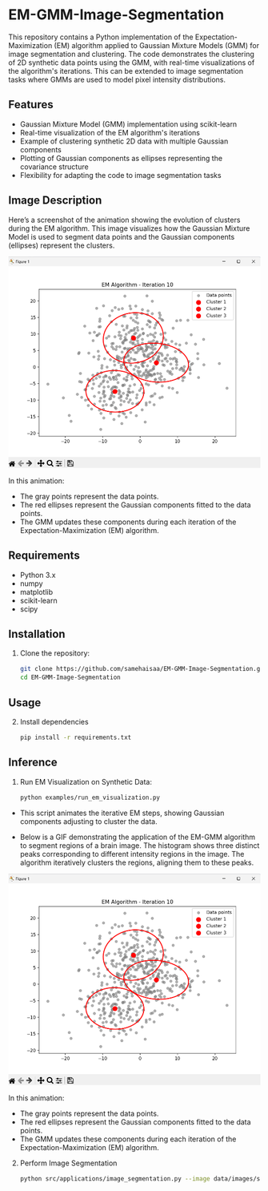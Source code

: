 # EM-GMM-Image-Segmentation

This repository contains a Python implementation of the Expectation-Maximization (EM) algorithm applied to Gaussian Mixture Models (GMM) for image segmentation and clustering. The code demonstrates the clustering of 2D synthetic data points using the GMM, with real-time visualizations of the algorithm's iterations. This can be extended to image segmentation tasks where GMMs are used to model pixel intensity distributions.

## Features

- Gaussian Mixture Model (GMM) implementation using scikit-learn
- Real-time visualization of the EM algorithm's iterations
- Example of clustering synthetic 2D data with multiple Gaussian components
- Plotting of Gaussian components as ellipses representing the covariance structure
- Flexibility for adapting the code to image segmentation tasks

## Image Description

Here’s a screenshot of the animation showing the evolution of clusters during the EM algorithm. This image visualizes how the Gaussian Mixture Model is used to segment data points and the Gaussian components (ellipses) represent the clusters.



![GMM Animation Screenshot](./figs/GMM.png)

In this animation:
- The gray points represent the data points.
- The red ellipses represent the Gaussian components fitted to the data points.
- The GMM updates these components during each iteration of the Expectation-Maximization (EM) algorithm.



## Requirements

- Python 3.x
- numpy
- matplotlib
- scikit-learn
- scipy

## Installation

1. Clone the repository:
   ```bash
   git clone https://github.com/samehaisaa/EM-GMM-Image-Segmentation.git
   cd EM-GMM-Image-Segmentation
## Usage
2. Install dependencies
   ```bash
   pip install -r requirements.txt

## Inference 

1. Run EM Visualization on Synthetic Data:
   ```bash
   python examples/run_em_visualization.py

- This script animates the iterative EM steps, showing Gaussian components adjusting to cluster the data.

- Below is a GIF demonstrating the application of the EM-GMM algorithm to segment regions of a brain image. The histogram shows three distinct peaks corresponding to different intensity regions in the image. The algorithm iteratively clusters the regions, aligning them to these peaks.

![GMM Animation Screenshot](./figs/GMM.png)

In this animation:
- The gray points represent the data points.
- The red ellipses represent the Gaussian components fitted to the data points.
- The GMM updates these components during each iteration of the Expectation-Maximization (EM) algorithm.

2. Perform Image Segmentation
   ```bash
   python src/applications/image_segmentation.py --image data/images/sample_image.jpg
